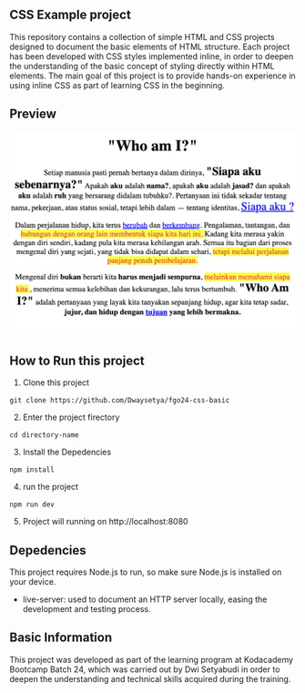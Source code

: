 ## CSS Example project

This repository contains a collection of simple HTML and CSS projects designed to document the basic elements of HTML structure. Each project has been developed with CSS styles implemented inline, in order to deepen the understanding of the basic concept of styling directly within HTML elements. The main goal of this project is to provide hands-on experience in using inline CSS as part of learning CSS in the beginning.

## Preview

![Preview](cssbasic.png)

## How to Run this project

1. Clone this project
```
git clone https://github.com/Dwaysetya/fgo24-css-basic
```
2. Enter the project firectory
```
cd directory-name
```
3. Install the Depedencies
```
npm install
```
4. run the project
```
npm run dev
```
5. Project will running on http://localhost:8080

## Depedencies

This project requires Node.js to run, so make sure Node.js is installed on your device.
- live-server: used to document an HTTP server locally, easing the development and testing process.

## Basic Information

This project was developed as part of the learning program at Kodacademy Bootcamp Batch 24, which was carried out by Dwi Setyabudi in order to deepen the understanding and technical skills acquired during the training.